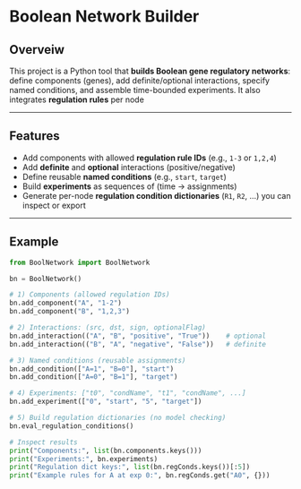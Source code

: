 # Boolean Network Builder

## Overveiw
This project is a Python tool that **builds Boolean gene regulatory networks**: define components (genes), add definite/optional interactions, specify named conditions, and assemble time-bounded experiments. It also integrates **regulation rules** per node

---

## Features
- Add components with allowed **regulation rule IDs** (e.g., `1-3` or `1,2,4`)
- Add **definite** and **optional** interactions (positive/negative)
- Define reusable **named conditions** (e.g., `start`, `target`)
- Build **experiments** as sequences of (time → assignments)
- Generate per-node **regulation condition dictionaries** (`R1`, `R2`, …) you can inspect or export

---

## Example

```python
from BoolNetwork import BoolNetwork

bn = BoolNetwork()

# 1) Components (allowed regulation IDs)
bn.add_component("A", "1-2")
bn.add_component("B", "1,2,3")

# 2) Interactions: (src, dst, sign, optionalFlag)
bn.add_interaction(("A", "B", "positive", "True"))    # optional
bn.add_interaction(("B", "A", "negative", "False"))   # definite

# 3) Named conditions (reusable assignments)
bn.add_condition(["A=1", "B=0"], "start")
bn.add_condition(["A=0", "B=1"], "target")

# 4) Experiments: ["t0", "condName", "t1", "condName", ...]
bn.add_experiment(["0", "start", "5", "target"])

# 5) Build regulation dictionaries (no model checking)
bn.eval_regulation_conditions()

# Inspect results
print("Components:", list(bn.components.keys()))
print("Experiments:", bn.experiments)
print("Regulation dict keys:", list(bn.regConds.keys())[:5])
print("Example rules for A at exp 0:", bn.regConds.get("A0", {}))
